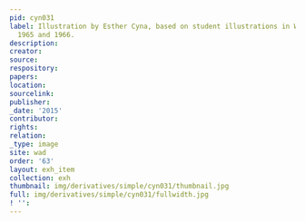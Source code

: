 ```yaml
---
pid: cyn031
label: Illustration by Esther Cyna, based on student illustrations in Wadleigh Way,
  1965 and 1966.
description:
creator:
source:
respository:
papers:
location:
sourcelink:
publisher:
_date: '2015'
contributor:
rights:
relation:
_type: image
site: wad
order: '63'
layout: exh_item
collection: exh
thumbnail: img/derivatives/simple/cyn031/thumbnail.jpg
full: img/derivatives/simple/cyn031/fullwidth.jpg
! '':
---
```

